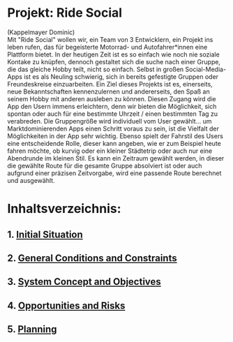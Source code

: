 # Projekt: Ride Social
(Kappelmayer Dominic)  
Mit "Ride Social" wollen wir, ein Team von 3 Entwicklern, ein Projekt ins leben rufen, das für begeisterte Motorrad- und Autofahrer*innen eine Plattform bietet.
In der heutigen Zeit ist es so einfach wie noch nie soziale Kontake zu knüpfen, dennoch gestaltet sich die suche nach einer Gruppe, die das gleiche Hobby teilt, nicht so einfach.
Selbst in großen Social-Media-Apps ist es als Neuling schwierig, sich in bereits gefestigte Gruppen oder Freundeskreise einzuarbeiten.
Ein Ziel dieses Projekts ist es, einerseits, neue Bekanntschaften kennenzulernen und andererseits, den Spaß an seinem Hobby mit anderen ausleben zu können.
Diesen Zugang wird die App den Usern immens erleichtern, denn wir bieten die Möglichkeit, sich spontan oder auch für eine bestimmte Uhrzeit / einen bestimmten Tag zu verabreden.
Die Gruppengröße wird individuell vom User gewählt... um Marktdominierenden Apps einen Schritt voraus zu sein, ist die Vielfalt der Möglichkeiten in der App sehr wichtig.
Ebenso spielt der Fahrstil des Users eine entscheidende Rolle, dieser kann angeben, wie er zum Beispiel heute fahren möchte, ob kurvig oder ein kleiner Städtetrip oder auch nur
eine Abendrunde im kleinen Stil. Es kann ein Zeitraum gewählt werden, in dieser die gewählte Route für die gesamte Gruppe absolviert ist oder auch aufgrund einer präzisen Zeitvorgabe, wird eine passende Route berechnet und ausgewählt.

# Inhaltsverzeichnis:
## 1. [Initial Situation](/Workspace/InitialSituation.md)
## 2. [General Conditions and Constraints](/Workspace/ConditionsAndConstraints.md)
## 3. [System Concept and Objectives](/Workspace/ConceptAndObjectives.md)
## 4. [Opportunities and Risks](/Workspace/OpportunitiesAndRisks.md)
## 5. [Planning](/Workspace/Planning.md)
